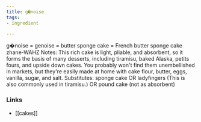 ```yaml
---
title: g�noise
tags:
- ingredient

---
```

g�noise = genoise = butter sponge cake = French butter sponge cake zhane-WAHZ Notes: This rich cake is light, pliable, and absorbent, so it forms the basis of many desserts, including tiramisu, baked Alaska, petits fours, and upside down cakes. You probably won't find them unembellished in markets, but they're easily made at home with cake flour, butter, eggs, vanilla, sugar, and salt. Substitutes: sponge cake OR ladyfingers (This is also commonly used in tiramisu.) OR pound cake (not as absorbent)

### Links

* [[cakes]]
